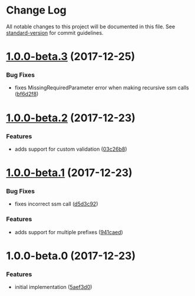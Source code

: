 # Change Log

All notable changes to this project will be documented in this file. See [standard-version](https://github.com/conventional-changelog/standard-version) for commit guidelines.

<a name="1.0.0-beta.3"></a>
# [1.0.0-beta.3](https://github.com/cludden/ssm-config/compare/v1.0.0-beta.2...v1.0.0-beta.3) (2017-12-25)


### Bug Fixes

* fixes MissingRequiredParameter error when making recursive ssm calls ([bf6d2f8](https://github.com/cludden/ssm-config/commit/bf6d2f8))



<a name="1.0.0-beta.2"></a>
# [1.0.0-beta.2](https://github.com/cludden/ssm-config/compare/v1.0.0-beta.1...v1.0.0-beta.2) (2017-12-23)


### Features

* adds support for custom validation ([03c26b8](https://github.com/cludden/ssm-config/commit/03c26b8))



<a name="1.0.0-beta.1"></a>
# [1.0.0-beta.1](https://github.com/cludden/ssm-config/compare/v1.0.0-beta.0...v1.0.0-beta.1) (2017-12-23)


### Bug Fixes

* fixes incorrect ssm call ([d5d3c92](https://github.com/cludden/ssm-config/commit/d5d3c92))


### Features

* adds support for multiple prefixes ([941caed](https://github.com/cludden/ssm-config/commit/941caed))



<a name="1.0.0-beta.0"></a>
# 1.0.0-beta.0 (2017-12-23)


### Features

* initial implementation ([5aef3d0](https://github.com/cludden/ssm-config/commit/5aef3d0))

